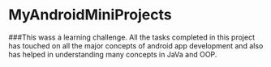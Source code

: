 # MyAndroidMiniProjects
###This wass a learning challenge. All the tasks completed in this project has touched on all the major concepts of android app development and also has helped in understanding many concepts in JaVa and OOP.

